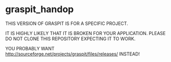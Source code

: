 graspit_handop
==============
THIS VERSION OF GRASPIT IS FOR A SPECIFIC PROJECT. 

IT IS HIGHLY LIKELY THAT IT IS BROKEN FOR YOUR APPLICATION. PLEASE DO NOT CLONE THIS REPOSITORY EXPECTING IT TO WORK.

YOU PROBABLY WANT http://sourceforge.net/projects/graspit/files/releases/ INSTEAD!
